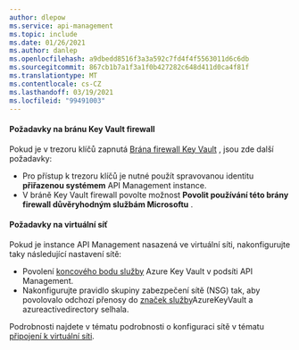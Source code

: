 ```yaml
---
author: dlepow
ms.service: api-management
ms.topic: include
ms.date: 01/26/2021
ms.author: danlep
ms.openlocfilehash: a9dbedd8516f3a3a592c7fd4f4f5563011d6c6db
ms.sourcegitcommit: 867cb1b7a1f3a1f0b427282c648d411d0ca4f81f
ms.translationtype: MT
ms.contentlocale: cs-CZ
ms.lasthandoff: 03/19/2021
ms.locfileid: "99491003"
---
```

#### <a name="requirements-for-key-vault-firewall"></a>Požadavky na bránu Key Vault firewall

Pokud je v trezoru klíčů zapnutá [Brána firewall Key Vault](../articles/key-vault/general/network-security.md) , jsou zde další požadavky:

* Pro přístup k trezoru klíčů je nutné použít spravovanou identitu **přiřazenou systémem** API Management instance.
* V bráně Key Vault firewall povolte možnost **Povolit používání této brány firewall důvěryhodným službám Microsoftu** .

#### <a name="virtual-network-requirements"></a>Požadavky na virtuální síť

Pokud je instance API Management nasazená ve virtuální síti, nakonfigurujte taky následující nastavení sítě:

* Povolení [koncového bodu služby](../articles/key-vault/general/overview-vnet-service-endpoints.md) Azure Key Vault v podsíti API Management.
* Nakonfigurujte pravidlo skupiny zabezpečení sítě (NSG) tak, aby povolovalo odchozí přenosy do [značek služby](../articles/virtual-network/service-tags-overview.md)AzureKeyVault a azureactivedirectory selhala. 

Podrobnosti najdete v tématu podrobnosti o konfiguraci sítě v tématu [připojení k virtuální síti](../articles/api-management/api-management-using-with-vnet.md#-common-network-configuration-issues).